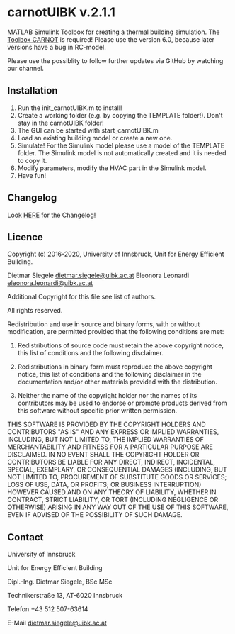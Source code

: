 # carnotUIBK v.2.1.1
MATLAB Simulink Toolbox for creating a thermal building simulation.
The [Toolbox CARNOT](https://de.mathworks.com/matlabcentral/fileexchange/68890-carnot-toolbox) is required!
Please use the version 6.0, because later versions have a bug in RC-model.

Please use the possiblity to follow further updates via GitHub by watching our channel.

## Installation
1. Run the init_carnotUIBK.m to install!
2. Create a working folder (e.g. by copying the TEMPLATE folder!). Don't stay in the carnotUIBK folder!
3. The GUI can be started with start_carnotUIBK.m
4. Load an existing building model or create a new one.
5. Simulate! For the Simulink model please use a model of the TEMPLATE folder. The Simulink model is not automatically created and it is needed to copy it.
6. Modify parameters, modify the HVAC part in the Simulink model.
7. Have fun!

## Changelog
Look [HERE](https://github.com/siegeledietmar/carnotUIBK/blob/master/CHANGELOG.md) for the Changelog!

## Licence
Copyright (c) 2016-2020, University of Innsbruck, Unit for Energy Efficient Building.

Dietmar Siegele     dietmar.siegele@uibk.ac.at
Eleonora Leonardi   eleonora.leonardi@uibk.ac.at

Additional Copyright for this file see list of authors.

All rights reserved.

Redistribution and use in source and binary forms, with or without modification, are permitted provided that the following conditions are met:

1. Redistributions of source code must retain the above copyright notice, this list of conditions and the following disclaimer.

2. Redistributions in binary form must reproduce the above copyright notice, this list of conditions and the following disclaimer in the documentation and/or other materials provided with the distribution.

3. Neither the name of the copyright holder nor the names of its contributors may be used to endorse or promote products derived from this software without specific prior written permission.

THIS SOFTWARE IS PROVIDED BY THE COPYRIGHT HOLDERS AND CONTRIBUTORS "AS IS" AND ANY EXPRESS OR IMPLIED WARRANTIES, INCLUDING, BUT NOT LIMITED TO, THE IMPLIED WARRANTIES OF MERCHANTABILITY AND FITNESS FOR A PARTICULAR PURPOSE ARE DISCLAIMED. IN NO EVENT SHALL THE COPYRIGHT HOLDER OR CONTRIBUTORS BE LIABLE FOR ANY DIRECT, INDIRECT, INCIDENTAL, SPECIAL, EXEMPLARY, OR CONSEQUENTIAL DAMAGES (INCLUDING, BUT NOT LIMITED TO, PROCUREMENT OF SUBSTITUTE GOODS OR SERVICES; LOSS OF USE, DATA, OR PROFITS; OR BUSINESS INTERRUPTION) HOWEVER CAUSED AND ON ANY THEORY OF LIABILITY, WHETHER IN CONTRACT, STRICT LIABILITY, OR TORT (INCLUDING NEGLIGENCE OR OTHERWISE) ARISING IN ANY WAY OUT OF THE USE OF THIS SOFTWARE, EVEN IF ADVISED OF THE POSSIBILITY OF SUCH DAMAGE.

## Contact
University of Innsbruck

Unit for Energy Efficient Building

Dipl.-Ing. Dietmar Siegele, BSc MSc

Technikerstraße 13, AT-6020 Innsbruck

Telefon  +43 512 507-63614

E-Mail    dietmar.siegele@uibk.ac.at
